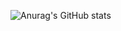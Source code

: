 
![Anurag's GitHub stats](https://github-readme-stats-sand-six-91.vercel.app/api?username=cobaltblu27&show_icons=true&count_private=true&line_height=24&theme=dracula&hide=stars)
<!-- 어째서인지 VHDL만 나오고있다.. 
![Top Langs](https://github-readme-stats-sand-six-91.vercel.app/api/top-langs/?username=cobaltblu27&layout=compact&theme=dracula)
-->

<!--
**cobaltblu27/cobaltblu27** is a ✨ _special_ ✨ repository because its `README.md` (this file) appears on your GitHub profile.

Here are some ideas to get you started:

- 🔭 I’m currently working on ...
- 🌱 I’m currently learning ...
- 👯 I’m looking to collaborate on ...
- 🤔 I’m looking for help with ...
- 💬 Ask me about ...
- 📫 How to reach me: ...
- 😄 Pronouns: ...
- ⚡ Fun fact: ...
-->
